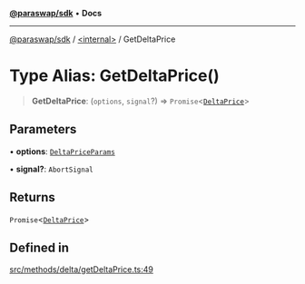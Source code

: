 [**@paraswap/sdk**](../../README.md) • **Docs**

***

[@paraswap/sdk](../../globals.md) / [\<internal\>](../README.md) / GetDeltaPrice

# Type Alias: GetDeltaPrice()

> **GetDeltaPrice**: (`options`, `signal`?) => `Promise`\<[`DeltaPrice`](../../type-aliases/DeltaPrice.md)\>

## Parameters

• **options**: [`DeltaPriceParams`](../../type-aliases/DeltaPriceParams.md)

• **signal?**: `AbortSignal`

## Returns

`Promise`\<[`DeltaPrice`](../../type-aliases/DeltaPrice.md)\>

## Defined in

[src/methods/delta/getDeltaPrice.ts:49](https://github.com/paraswap/paraswap-sdk/blob/master/src/methods/delta/getDeltaPrice.ts#L49)
